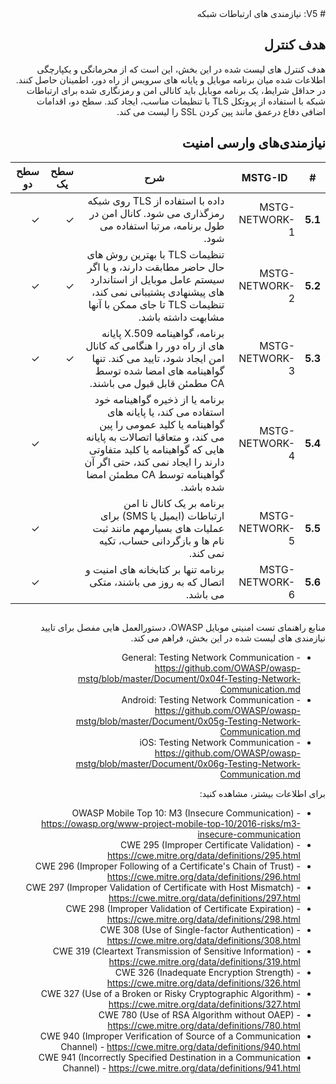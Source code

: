 <div dir="rtl" markdown="1">
# V5: نیازمندی های ارتباطات شبکه

## هدف کنترل

هدف کنترل های لیست شده در این بخش، این است که از محرمانگی و یکپارچگی اطلاعات شده میان برنامه موبایل و پایانه های سرویس از راه دور، اطمینان حاصل کنند. در حداقل شرایط، یک برنامه موبایل باید کانالی امن و رمزنگاری شده برای ارتباطات شبکه با استفاده از پروتکل TLS با تنظیمات مناسب، ایجاد کند. سطح دو، اقدامات اضافی دفاع درعمق مانند پین کردن SSL را لیست می کند.

## نیازمندی‌های وارسی امنیت

| # | MSTG-ID | شرح | سطح یک | سطح دو |
| -- | -------- | ---------------------- | - | - |
| **5.1** | MSTG-NETWORK-1 | داده با استفاده از TLS روی شبکه رمزگذاری می شود. کانال امن در طول برنامه، مرتبا استفاده می شود. | ✓ | ✓ |
| **5.2** | MSTG-NETWORK-2 | تنظیمات TLS با بهترین روش های حال حاضر مطابقت دارند، و یا اگر سیستم عامل موبایل از استاندارد های پیشنهادی پشتیبانی نمی کند، تنظیمات TLS تا جای ممکن با آنها مشابهت داشته باشد. | ✓ | ✓ |
| **5.3** | MSTG-NETWORK-3 | برنامه، گواهینامه X.509 پایانه های از راه دور را هنگامی که کانال امن ایجاد شود، تایید می کند. تنها گواهینامه های امضا شده توسط CA مطمئن قابل قبول می باشند. | ✓ | ✓ |
| **5.4** | MSTG-NETWORK-4 | برنامه یا از ذخیره گواهینامه خود استفاده می کند، یا پایانه های گواهینامه یا کلید عمومی را پین می کند، و متعاقبا اتصالات به پایانه هایی که گواهینامه یا کلید متفاوتی دارند را ایجاد نمی کند، حتی اگر آن گواهینامه توسط CA مطمئن امضا شده باشد. |   | ✓ |
| **5.5** | MSTG-NETWORK-5 | برنامه بر یک کانال نا امن ارتباطات (ایمیل یا SMS) برای عملیات های بسیارمهم مانند ثبت نام ها و بازگردانی حساب، تکیه نمی کند. |  | ✓ |
| **5.6** | MSTG-NETWORK-6 | برنامه تنها بر کتابخانه های امنیت و اتصال که به روز می باشند، متکی می باشد. |  | ✓ |

## 
منابع
راهنمای تست امنیتی موبایل OWASP، دستورالعمل هایی مفصل برای تایید نیازمندی های لیست شده در این بخش، فراهم می کند.

- General: Testing Network Communication - <https://github.com/OWASP/owasp-mstg/blob/master/Document/0x04f-Testing-Network-Communication.md>
- Android: Testing Network Communication - <https://github.com/OWASP/owasp-mstg/blob/master/Document/0x05g-Testing-Network-Communication.md>
- iOS: Testing Network Communication - <https://github.com/OWASP/owasp-mstg/blob/master/Document/0x06g-Testing-Network-Communication.md>

برای اطلاعات بیشتر، مشاهده کنید:

- OWASP Mobile Top 10: M3 (Insecure Communication) - <https://owasp.org/www-project-mobile-top-10/2016-risks/m3-insecure-communication>
- CWE 295 (Improper Certificate Validation) - <https://cwe.mitre.org/data/definitions/295.html>
- CWE 296 (Improper Following of a Certificate's Chain of Trust) - <https://cwe.mitre.org/data/definitions/296.html>
- CWE 297 (Improper Validation of Certificate with Host Mismatch) - <https://cwe.mitre.org/data/definitions/297.html>
- CWE 298 (Improper Validation of Certificate Expiration) - <https://cwe.mitre.org/data/definitions/298.html>
- CWE 308 (Use of Single-factor Authentication) - <https://cwe.mitre.org/data/definitions/308.html>
- CWE 319 (Cleartext Transmission of Sensitive Information) - <https://cwe.mitre.org/data/definitions/319.html>
- CWE 326 (Inadequate Encryption Strength) - <https://cwe.mitre.org/data/definitions/326.html>
- CWE 327 (Use of a Broken or Risky Cryptographic Algorithm) - <https://cwe.mitre.org/data/definitions/327.html>
- CWE 780 (Use of RSA Algorithm without OAEP) - <https://cwe.mitre.org/data/definitions/780.html>
- CWE 940 (Improper Verification of Source of a Communication Channel) - <https://cwe.mitre.org/data/definitions/940.html>
- CWE 941 (Incorrectly Specified Destination in a Communication Channel) - <https://cwe.mitre.org/data/definitions/941.html>

</div>
